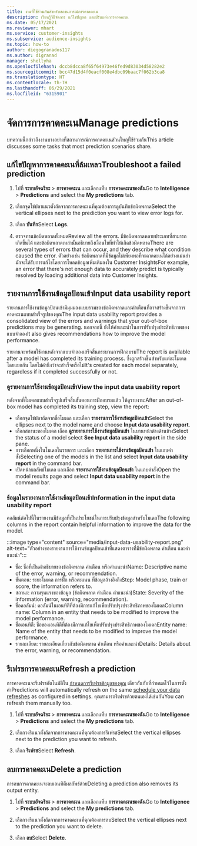 ```yaml
---
title: งานที่ใช้ร่วมกันสำหรับสถานการณ์การคาดคะเน
description: เรียนรู้วิธีจัดการ แก้ไขปัญหา และปรับแต่งการคาดคะเน
ms.date: 05/17/2021
ms.reviewer: mhart
ms.service: customer-insights
ms.subservice: audience-insights
ms.topic: how-to
author: diegogranados117
ms.author: digranad
manager: shellyha
ms.openlocfilehash: dccb8dcca8f65f64973e46fed9d83034d58282e2
ms.sourcegitcommit: bcc47d15d4f0eacf008e4dbc09baac7f062b3ca8
ms.translationtype: HT
ms.contentlocale: th-TH
ms.lasthandoff: 06/29/2021
ms.locfileid: "6315901"
---
```

# <a name="manage-predictions"></a><span data-ttu-id="b5652-103">จัดการการคาดคะเน</span><span class="sxs-lookup"><span data-stu-id="b5652-103">Manage predictions</span></span>

<span data-ttu-id="b5652-104">บทความนี้กล่าวถึงงานบางอย่างที่สถานการณ์การคาดคะเนส่วนใหญ่ใช้ร่วมกัน</span><span class="sxs-lookup"><span data-stu-id="b5652-104">This article discusses some tasks that most prediction scenarios share.</span></span>

## <a name="troubleshoot-a-failed-prediction"></a><span data-ttu-id="b5652-105">แก้ไขปัญหาการคาดคะเนที่ล้มเหลว</span><span class="sxs-lookup"><span data-stu-id="b5652-105">Troubleshoot a failed prediction</span></span>

1. <span data-ttu-id="b5652-106">ไปที่ **ระบบอัจฉริยะ** > **การคาดคะเน** และเลือกแท็บ **การคาดคะเนของฉัน**</span><span class="sxs-lookup"><span data-stu-id="b5652-106">Go to **Intelligence** > **Predictions** and select the **My predictions** tab.</span></span>

1. <span data-ttu-id="b5652-107">เลือกจุดไข่ปลาแนวตั้งถัดจากการคาดคะเนที่คุณต้องการดูบันทึกข้อผิดพลาด</span><span class="sxs-lookup"><span data-stu-id="b5652-107">Select the vertical ellipses next to the prediction you want to view error logs for.</span></span>

1. <span data-ttu-id="b5652-108">เลือก **บันทึก**</span><span class="sxs-lookup"><span data-stu-id="b5652-108">Select **Logs**.</span></span>

1. <span data-ttu-id="b5652-109">ตรวจทานข้อผิดพลาดทั้งหมด</span><span class="sxs-lookup"><span data-stu-id="b5652-109">Review all the errors.</span></span> <span data-ttu-id="b5652-110">มีข้อผิดพลาดหลายประเภทที่สามารถเกิดขึ้นได้ และข้อผิดพลาดเหล่านั้นอธิบายถึงเงื่อนไขที่ทำให้เกิดข้อผิดพลาด</span><span class="sxs-lookup"><span data-stu-id="b5652-110">There are several types of errors that can occur, and they describe what condition caused the error.</span></span> <span data-ttu-id="b5652-111">ตัวอย่างเช่น ข้อผิดพลาดที่มีข้อมูลไม่เพียงพอที่จะคาดคะเนได้อย่างแม่นยำมักจะได้รับการแก้ไขโดยการโหลดข้อมูลเพิ่มเติมลงใน Customer Insights</span><span class="sxs-lookup"><span data-stu-id="b5652-111">For example, an error that there's not enough data to accurately predict is typically resolved by loading additional data into Customer Insights.</span></span>

## <a name="input-data-usability-report"></a><span data-ttu-id="b5652-112">รายงานการใช้งานข้อมูลป้อนเข้า</span><span class="sxs-lookup"><span data-stu-id="b5652-112">Input data usability report</span></span>

<span data-ttu-id="b5652-113">รายงานการใช้งานข้อมูลป้อนเข้ามีมุมมองแบบรวมของข้อผิดพลาดและคำเตือนที่อาจสร้างขึ้นจากการคาดคะเนแบบสำเร็จรูปของคุณ</span><span class="sxs-lookup"><span data-stu-id="b5652-113">The input data usability report provides a consolidated view of the errors and warnings that your out-of-box predictions may be generating.</span></span> <span data-ttu-id="b5652-114">นอกจากนี้ ยังให้คำแนะนำในการปรับปรุงประสิทธิภาพของแบบจำลอง</span><span class="sxs-lookup"><span data-stu-id="b5652-114">It also gives recommendations how to improve the model performance.</span></span>

<span data-ttu-id="b5652-115">รายงานจะพร้อมใช้งานหลังจากแบบจำลองเสร็จสิ้นกระบวนการฝึกอบรม</span><span class="sxs-lookup"><span data-stu-id="b5652-115">The report is available after a model has completed its training process.</span></span> <span data-ttu-id="b5652-116">ซึ่งถูกสร้างขึ้นสำหรับแต่ละโมเดลโดยแยกกัน โดยไม่คำนึงว่าจะสำเร็จหรือไม่</span><span class="sxs-lookup"><span data-stu-id="b5652-116">It's created for each model separately, regardless if it completed successfully or not.</span></span>

### <a name="view-the-input-data-usability-report"></a><span data-ttu-id="b5652-117">ดูรายงานการใช้งานข้อมูลป้อนเข้า</span><span class="sxs-lookup"><span data-stu-id="b5652-117">View the input data usability report</span></span>

<span data-ttu-id="b5652-118">หลังจากที่โมเดลแบบสำเร็จรูปเสร็จสิ้นขั้นตอนการฝึกอบรมแล้ว ให้ดูรายงาน:</span><span class="sxs-lookup"><span data-stu-id="b5652-118">After an out-of-box model has completed its training step, view the report:</span></span>
- <span data-ttu-id="b5652-119">เลือกจุดไข่ปลาถัดจากชื่อโมเดล และเลือก **รายงานการใช้งานข้อมูลป้อนเข้า**</span><span class="sxs-lookup"><span data-stu-id="b5652-119">Select the ellipses next to the model name and choose **Input data usability report**.</span></span>
- <span data-ttu-id="b5652-120">เลือกสถานะของโมเดล เลือก **ดูรายงานการใช้งานข้อมูลป้อนเข้า** ในบานหน้าต่างด้านข้าง</span><span class="sxs-lookup"><span data-stu-id="b5652-120">Select the status of a model select **See Input data usability report** in the side pane.</span></span>
- <span data-ttu-id="b5652-121">การเลือกหนึ่งในโมเดลในรายการ และเลือก **รายงานการใช้งานข้อมูลป้อนเข้า** ในแถบคำสั่ง</span><span class="sxs-lookup"><span data-stu-id="b5652-121">Selecting one of the models in the list and select **Input data usability report** in the command bar.</span></span>
- <span data-ttu-id="b5652-122">เปิดหน้าผลลัพธ์โมเดล และเลือก **รายงานการใช้งานข้อมูลป้อนเข้า** ในแถบคำสั่ง</span><span class="sxs-lookup"><span data-stu-id="b5652-122">Open the model results page and select **Input data usability report** in the command bar.</span></span>

### <a name="information-in-the-input-data-usability-report"></a><span data-ttu-id="b5652-123">ข้อมูลในรายงานการใช้งานข้อมูลป้อนเข้า</span><span class="sxs-lookup"><span data-stu-id="b5652-123">Information in the input data usability report</span></span>

<span data-ttu-id="b5652-124">คอลัมน์ต่อไปนี้ในรายงานมีข้อมูลที่เป็นประโยชน์ในการปรับปรุงข้อมูลสำหรับโมเดล</span><span class="sxs-lookup"><span data-stu-id="b5652-124">The following columns in the report contain helpful information to improve the data for the model.</span></span>

:::image type="content" source="media/input-data-usability-report.png" alt-text="ตัวอย่างของรายงานการใช้งานข้อมูลป้อนเข้าที่แสดงตารางที่มีข้อผิดพลาด คำเตือน และคำแนะนำ":::

- <span data-ttu-id="b5652-126">ชื่อ: ชื่อที่เป็นคำอธิบายของข้อผิดพลาด คำเตือน หรือคำแนะนำ</span><span class="sxs-lookup"><span data-stu-id="b5652-126">Name: Descriptive name of the error, warning, or recommendation.</span></span>
- <span data-ttu-id="b5652-127">ขั้นตอน: ระยะโมเดล การฝึก หรือคะแนน ที่ข้อมูลอ้างอิงถึง</span><span class="sxs-lookup"><span data-stu-id="b5652-127">Step: Model phase, train or score, the information refers to.</span></span>
- <span data-ttu-id="b5652-128">สถานะ: ความรุนแรงของข้อมูล (ข้อผิดพลาด คำเตือน คำแนะนำ)</span><span class="sxs-lookup"><span data-stu-id="b5652-128">State: Severity of the information (error, warning, recommendation).</span></span>
- <span data-ttu-id="b5652-129">ชื่อคอลัมน์: คอลัมน์ในเอนทิตีที่ต้องมีการแก้ไขเพื่อปรับปรุงประสิทธิภาพของโมเดล</span><span class="sxs-lookup"><span data-stu-id="b5652-129">Column name: Column in an entity that needs to be modified to improve the model performance.</span></span>
- <span data-ttu-id="b5652-130">ชื่อเอนทิตี: ชื่อของเอนทิตีที่ต้องมีการแก้ไขเพื่อปรับปรุงประสิทธิภาพของโมเดล</span><span class="sxs-lookup"><span data-stu-id="b5652-130">Entity name: Name of the entity that needs to be modified to improve the model performance.</span></span>
- <span data-ttu-id="b5652-131">รายละเอียด: รายละเอียดเกี่ยวกับข้อผิดพลาด คำเตือน หรือคำแนะนำ</span><span class="sxs-lookup"><span data-stu-id="b5652-131">Details: Details about the error, warning, or recommendation.</span></span>

## <a name="refresh-a-prediction"></a><span data-ttu-id="b5652-132">รีเฟรชการคาดคะเน</span><span class="sxs-lookup"><span data-stu-id="b5652-132">Refresh a prediction</span></span>

<span data-ttu-id="b5652-133">การคาดคะเนจะรีเฟรชอัตโนมัติใน [กำหนดการรีเฟรชข้อมูลของคุณ](system.md#schedule-tab) เดียวกันกับที่กำหนดไว้ในการตั้งค่า</span><span class="sxs-lookup"><span data-stu-id="b5652-133">Predictions will automatically refresh on the same [schedule your data refreshes](system.md#schedule-tab) as configured in settings.</span></span> <span data-ttu-id="b5652-134">คุณสามารถรีเฟรชด้วยตนเองได้เช่นกัน</span><span class="sxs-lookup"><span data-stu-id="b5652-134">You can refresh them manually too.</span></span>

1. <span data-ttu-id="b5652-135">ไปที่ **ระบบอัจฉริยะ** > **การคาดคะเน** และเลือกแท็บ **การคาดคะเนของฉัน**</span><span class="sxs-lookup"><span data-stu-id="b5652-135">Go to **Intelligence** > **Predictions** and select the **My predictions** tab.</span></span>

1. <span data-ttu-id="b5652-136">เลือกวงรีแนวตั้งถัดจากการคาดคะเนที่คุณต้องการรีเฟรช</span><span class="sxs-lookup"><span data-stu-id="b5652-136">Select the vertical ellipses next to the prediction you want to refresh.</span></span>

1. <span data-ttu-id="b5652-137">เลือก **รีเฟรช**</span><span class="sxs-lookup"><span data-stu-id="b5652-137">Select **Refresh**.</span></span>

## <a name="delete-a-prediction"></a><span data-ttu-id="b5652-138">ลบการคาดคะเน</span><span class="sxs-lookup"><span data-stu-id="b5652-138">Delete a prediction</span></span>

<span data-ttu-id="b5652-139">การลบการคาดคะเนจะลบเอนทิตีผลลัพธ์ด้วย</span><span class="sxs-lookup"><span data-stu-id="b5652-139">Deleting a prediction also removes its output entity.</span></span>

1. <span data-ttu-id="b5652-140">ไปที่ **ระบบอัจฉริยะ** > **การคาดคะเน** และเลือกแท็บ **การคาดคะเนของฉัน**</span><span class="sxs-lookup"><span data-stu-id="b5652-140">Go to **Intelligence** > **Predictions** and select the **My predictions** tab.</span></span>

1. <span data-ttu-id="b5652-141">เลือกวงรีแนวตั้งถัดจากการคาดคะเนที่คุณต้องการลบ</span><span class="sxs-lookup"><span data-stu-id="b5652-141">Select the vertical ellipses next to the prediction you want to delete.</span></span>

1. <span data-ttu-id="b5652-142">เลือก **ลบ**</span><span class="sxs-lookup"><span data-stu-id="b5652-142">Select **Delete**.</span></span>
